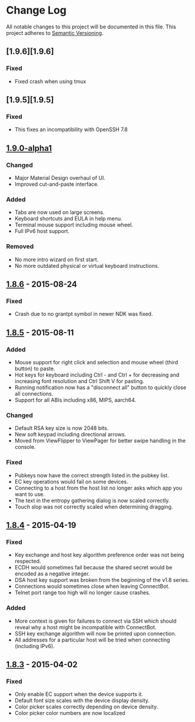 # Change Log
All notable changes to this project will be documented in this file.
This project adheres to [Semantic Versioning](http://semver.org/).

## [1.9.6][1.9.6]
### Fixed
- Fixed crash when using tmux

## [1.9.5][1.9.5]
### Fixed
- This fixes an incompatibility with OpenSSH 7.8

## [1.9.0-alpha1][1.9.0-alpha1]
### Changed
- Major Material Design overhaul of UI.
- Improved cut-and-paste interface.

### Added
- Tabs are now used on large screens.
- Keyboard shortcuts and EULA in help menu.
- Terminal mouse support including mouse wheel.
- Full IPv6 host support.

### Removed
- No more intro wizard on first start.
- No more outdated physical or virtual keyboard instructions.

## [1.8.6][1.8.6] - 2015-08-24
### Fixed
- Crash due to no grantpt symbol in newer NDK was fixed.

## [1.8.5][1.8.5] - 2015-08-11
### Added
- Mouse support for right click and selection and mouse wheel
  (third button) to paste.
- Hot keys for keyboard including Ctrl - and Ctrl + for decreasing
  and increasing font resolution and Ctrl Shift V for pasting.
- Running notification now has a "disconnect all" button to
  quickly close all connections.
- Support for all ABIs including x86, MIPS, aarch64.

### Changed
- Default RSA key size is now 2048 bits.
- New soft keypad including directional arrows.
- Moved from ViewFlipper to ViewPager for better swipe handling in
  the console.

### Fixed
- Pubkeys now have the correct strength listed in the pubkey list.
- EC key operations would fail on some devices.
- Connecting to a host from the host list no longer asks which
  app you want to use.
- The text in the entropy gathering dialog is now scaled correctly.
- Touch slop was not correctly scaled when determining dragging.

## [1.8.4][1.8.4] - 2015-04-19
### Fixed
- Key exchange and host key algorithm preference order was not being
  respected.
- ECDH would sometimes fail because the shared secret would be encoded
  as a negative integer.
- DSA host key support was broken from the beginning of the v1.8 series.
- Connections would sometimes close when leaving ConnectBot.
- Telnet port range too high will no longer cause crashes.

### Added
- More context is given for failures to connect via SSH which should
  reveal why a host might be incompatible with ConnectBot.
- SSH key exchange algorithm will now be printed upon connection.
- All addresses for a particular host will be tried when connecting
  (including IPv6).

## [1.8.3][1.8.3] - 2015-04-02
### Fixed
- Only enable EC support when the device supports it.
- Default font size scales with the device display density.
- Color picker scales correctly depending on device density.
- Color picker color numbers are now localized


[1.9.0-alpha1]: https://github.com/connectbot/connectbot/compare/v1.8.6...v1.9.0-alpha1
[1.8.6]: https://github.com/connectbot/connectbot/compare/v1.8.5...v1.8.6
[1.8.5]: https://github.com/connectbot/connectbot/compare/v1.8.4...v1.8.5
[1.8.4]: https://github.com/connectbot/connectbot/compare/v1.8.3...v1.8.4
[1.8.3]: https://github.com/connectbot/connectbot/compare/v1.8.2...v1.8.3
